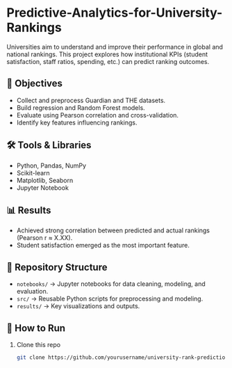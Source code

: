 # Predictive-Analytics-for-University-Rankings
Universities aim to understand and improve their performance in global and national rankings. This project explores how institutional KPIs (student satisfaction, staff ratios, spending, etc.) can predict ranking outcomes.

## 🎯 Objectives
- Collect and preprocess Guardian and THE datasets.
- Build regression and Random Forest models.
- Evaluate using Pearson correlation and cross-validation.
- Identify key features influencing rankings.

## 🛠 Tools & Libraries
- Python, Pandas, NumPy
- Scikit-learn
- Matplotlib, Seaborn
- Jupyter Notebook

## 📊 Results
- Achieved strong correlation between predicted and actual rankings (Pearson r ≈ X.XX).
- Student satisfaction emerged as the most important feature.

## 📂 Repository Structure
- `notebooks/` → Jupyter notebooks for data cleaning, modeling, and evaluation.
- `src/` → Reusable Python scripts for preprocessing and modeling.
- `results/` → Key visualizations and outputs.

## 🚀 How to Run
1. Clone this repo
   ```bash
   git clone https://github.com/yourusername/university-rank-prediction-model.git
